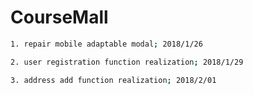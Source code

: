 # CourseMall

```bash
1. repair mobile adaptable modal; 2018/1/26

2. user registration function realization; 2018/1/29

3. address add function realization; 2018/2/01
```

